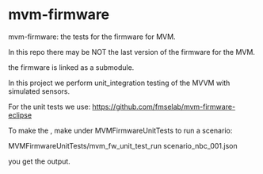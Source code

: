 # mvm-firmware

mvm-firmware: the tests for the firmware for MVM.

In this repo there may be NOT the last version of the firmware for the MVM.

the firmware is linked as a submodule.
 
In this project we perform unit_integration testing of the MVVM with simulated sensors. 

For the unit tests we use: https://github.com/fmselab/mvm-firmware-eclipse

To make the , make under  MVMFirmwareUnitTests
to run a scenario:

MVMFirmwareUnitTests/mvm_fw_unit_test_run   scenario_nbc_001.json

you get the output.

